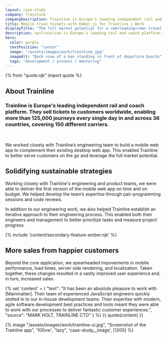 ```yaml
---
layout: case-study
company: Trainline
companyDescription: Trainline is Europe's leading independent rail and coach platform. They serve more than 125,000 rides every single day in and across 36 countries.
title: Mobile train tickets with Ember.js for Trainline | Work
displayTitle: "The full market potential for a <em>leading</em> travel platform"
description: <p>Trainline is Europe’s leading rail and coach platform.</p><p>We helped them deliver a high-performance mobile web app, along with an improved engineering process.</p>
hero:
  color: purple
  textPosition: "center"
  image: "/assets/images/work/trainline.jpg"
  imageAlt: "Back view of a man standing in front of departure boards"
  tags: "development / process / mentoring"
---
```


{% from "quote.njk" import quote %}

<div class="case-study__section">
  <h2 class="case-study__heading h5">About Trainline</h2>
  <div class="case-study__text">
    <h3 class="h4">Trainline is Europe's leading independent rail and coach platform. They sell tickets to customers worldwide, enabling more than 125,000 journeys every single day in and across 36 countries, covering 150 different carriers.</h3><br>
    <p>We worked closely with Trainline’s engineering team to build a mobile web app to complement their existing desktop web app. This enabled Trainline to better serve customers on the go and leverage the full market potential.</p>
  </div>
</div>

<div class="case-study__section">
  <h2 class="case-study__heading h5">Solidifying sustainable strategies</h2>
  <div class="case-study__text">
    <p>Working closely with Trainline's engineering and product teams, we were able to deliver the first version of the mobile web app on time and on budget. We helped develop the team’s expertise through pair-programming sessions and code reviews.</p>
    <p>In addition to our engineering work, we also helped Trainline establish an iterative approach to their engineering process. This enabled both their engineers and management to better prioritize tasks and measure project progress.</p>
  </div>
</div>

{% include 'content/secondary-feature-ember.njk' %}

<div class="case-study__section">
  <h2 class="case-study__heading h5">More sales from happier customers</h2>
  <div class="case-study__text">
    <p>Beyond the core application, we spearheaded impovements in mobile performance, load times, server side rendering, and localization. Taken together, these changes resulted in a vastly improved user experience and, in turn, increased sales.</p>
  </div>
</div>

{% set 'content' = {
  "text": "It has been an absolute pleasure to work with [Mainmatter]. Their team of experienced JavaScript engineers quickly slotted in to our in-house development teams. Their expertise with modern, agile software development best practices and tools meant they were able to work with our processes to deliver fantastic customer experiences.",
  "source": "MARK HOLT, TRAINLINE CTO"
} %}
{{ quote(content) }}

<div class="case-study__image-wrapper">
  {% image "/assets/images/work/trainline-ui.jpg", "Screenshot of the Trainline app", '100vw', "lazy", 'case-study__image', [1200] %}
</div>
